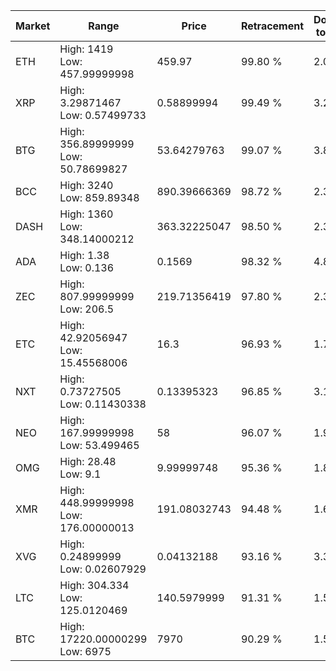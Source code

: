 | Market | Range | Price| Retracement | Doubles to 50% |
| --- | --- | --- | --- | --- |
| ETH | High: 1419<br />Low: 457.99999998 | 459.97 | 99.80 % | 2.04 |
| XRP | High: 3.29871467<br />Low: 0.57499733 | 0.58899994 | 99.49 % | 3.29 |
| BTG | High: 356.89999999<br />Low: 50.78699827 | 53.64279763 | 99.07 % | 3.80 |
| BCC | High: 3240<br />Low: 859.89348 | 890.39666369 | 98.72 % | 2.30 |
| DASH | High: 1360<br />Low: 348.14000212 | 363.32225047 | 98.50 % | 2.35 |
| ADA | High: 1.38<br />Low: 0.136 | 0.1569 | 98.32 % | 4.83 |
| ZEC | High: 807.99999999<br />Low: 206.5 | 219.71356419 | 97.80 % | 2.31 |
| ETC | High: 42.92056947<br />Low: 15.45568006 | 16.3 | 96.93 % | 1.79 |
| NXT | High: 0.73727505<br />Low: 0.11430338 | 0.13395323 | 96.85 % | 3.18 |
| NEO | High: 167.99999998<br />Low: 53.499465 | 58 | 96.07 % | 1.91 |
| OMG | High: 28.48<br />Low: 9.1 | 9.99999748 | 95.36 % | 1.88 |
| XMR | High: 448.99999998<br />Low: 176.00000013 | 191.08032743 | 94.48 % | 1.64 |
| XVG | High: 0.24899999<br />Low: 0.02607929 | 0.04132188 | 93.16 % | 3.33 |
| LTC | High: 304.334<br />Low: 125.0120469 | 140.5979999 | 91.31 % | 1.53 |
| BTC | High: 17220.00000299<br />Low: 6975 | 7970 | 90.29 % | 1.52 |
